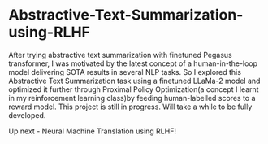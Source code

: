 # Abstractive-Text-Summarization-using-RLHF

After trying abstractive text summarization with finetuned Pegasus transformer, I was motivated by the latest concept of a human-in-the-loop model delivering SOTA results in several NLP tasks.
So I explored this Abstractive Text Summarization task using a finetuned LLaMa-2 model and optimized it further through Proximal Policy Optimization(a concept I learnt in my reinforcement learning class)by feeding human-labelled scores to a reward model.
This project is still in progress. Will take a while to be fully developed.

Up next - Neural Machine Translation using RLHF!
